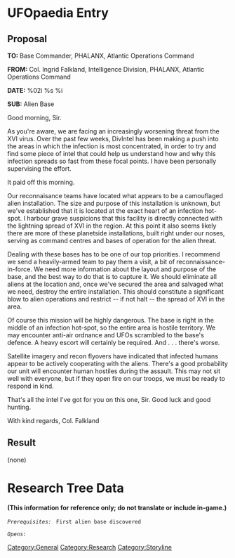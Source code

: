 # UFOpaedia Entry

## Proposal

**TO:** Base Commander, PHALANX, Atlantic Operations Command

**FROM:** Col. Ingrid Falkland, Intelligence Division, PHALANX, Atlantic
Operations Command

**DATE:** %02i %s %i

**SUB:** Alien Base

Good morning, Sir.

As you're aware, we are facing an increasingly worsening threat from the
XVI virus. Over the past few weeks, DivIntel has been making a push into
the areas in which the infection is most concentrated, in order to try
and find some piece of intel that could help us understand how and why
this infection spreads so fast from these focal points. I have been
personally supervising the effort.

It paid off this morning.

Our reconnaisance teams have located what appears to be a camouflaged
alien installation. The size and purpose of this installation is
unknown, but we've established that it is located at the exact heart of
an infection hot-spot. I harbour grave suspicions that this facility is
directly connected with the lightning spread of XVI in the region. At
this point it also seems likely there are more of these planetside
installations, built right under our noses, serving as command centres
and bases of operation for the alien threat.

Dealing with these bases has to be one of our top priorities. I
recommend we send a heavily-armed team to pay them a visit, a bit of
reconnaissance-in-force. We need more information about the layout and
purpose of the base, and the best way to do that is to capture it. We
should eliminate all aliens at the location and, once we've secured the
area and salvaged what we need, destroy the entire installation. This
should constitute a significant blow to alien operations and restrict --
if not halt -- the spread of XVI in the area.

Of course this mission will be highly dangerous. The base is right in
the middle of an infection hot-spot, so the entire area is hostile
territory. We may encounter anti-air ordnance and UFOs scrambled to the
base's defence. A heavy escort will certainly be required. And . . .
there's worse.

Satellite imagery and recon flyovers have indicated that infected humans
appear to be actively cooperating with the aliens. There's a good
probability our unit will encounter human hostiles during the assault.
This may not sit well with everyone, but if they open fire on our
troops, we must be ready to respond in kind.

That's all the intel I've got for you on this one, Sir. Good luck and
good hunting.

With kind regards, Col. Falkland

## Result

(none)

# Research Tree Data

**(This information for reference only; do not translate or include
in-game.)**

*`Prerequisites:`*
` First alien base discovered`

*`Opens:`*

[Category:General](Category:General "wikilink")
[Category:Research](Category:Research "wikilink")
[Category:Storyline](Category:Storyline "wikilink")